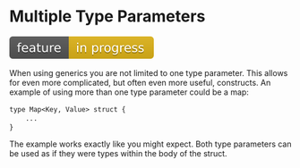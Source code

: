 # Multiple Type Parameters
![Feature In Progress](Badge_InProgress.svg)

When using generics you are not limited to one type parameter. This allows for 
even more complicated, but often even more useful, constructs. An example of 
using more than one type parameter could be a map:

```
type Map<Key, Value> struct {
    ...
}
```

The example works exactly like you might expect. Both type parameters can be 
used as if they were types within the body of the struct.
